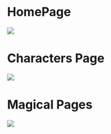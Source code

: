 <h1>HomePage</h1>
<img src="https://github.com/ArishN/Harry-potter-website/assets/136902412/e6f456c0-327d-4df3-b4b9-45682f23987b"/>
<h1>Characters Page</h1>
<img src="https://github.com/ArishN/Harry-potter-website/assets/136902412/3e7f7324-4448-4aee-8c24-61b44f4d6543"/>
<h1>Magical Pages</h1>
<img src="https://github.com/ArishN/Harry-potter-website/assets/136902412/11caf596-09b0-4fb0-ac8e-14f114f03f8b"/>
